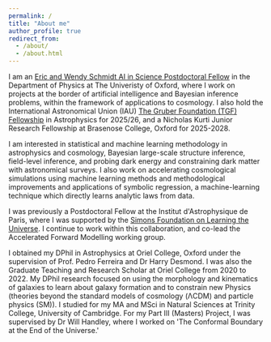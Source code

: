 ```yaml
---
permalink: /
title: "About me"
author_profile: true
redirect_from: 
  - /about/
  - /about.html
---
```


I am an [Eric and Wendy Schmidt AI in Science Postdoctoral Fellow](https://saiis.web.ox.ac.uk/home) in the Department of Physics at The Univeristy of Oxford,
where I work on projects at the border of artificial intelligence and Bayesian inference problems, within the framework of applications to cosmology.
I also hold the International Astronomical Union (IAU) [The Gruber Foundation (TGF) Fellowship](https://www.iau.org/Iau/Iau/Science/Grants-and-Prizes/Gruber-Fellowship.aspx) in Astrophysics for 2025/26,
and a Nicholas Kurti Junior Research Fellowship at Brasenose College, Oxford for 2025-2028.

I am interested in statistical and machine learning methodology in astrophysics and cosmology, Bayesian large-scale structure inference, field-level inference, and probing dark energy and constraining dark matter with astronomical surveys.
I also work on accelerating cosmological simulations using machine learning methods and methodological improvements and 
applications of symbolic regression, a machine-learning technique which directly learns analytic laws from data.

I was previously a Postdoctoral Fellow at the Institut d'Astrophysique de Paris, where I was supported by the [Simons Foundation on Learning the Universe](https://www.learning-the-universe.org/). I continue to work within this collaboration, and co-lead the Accelerated Forward Modelling working group.

I obtained my DPhil in Astrophysics at Oriel College, Oxford under the supervision of Prof. Pedro Ferreira and Dr Harry Desmond.
I was also the Graduate Teaching and Research Scholar at Oriel College from 2020 to 2022. 
My DPhil research focused on using the morphology and kinematics of galaxies to learn about galaxy formation and to constrain new Physics
(theories beyond the standard models of cosmology (ΛCDM) and particle physics (SM)).
I studied for my MA and MSci in Natural Sciences at Trinity College, University of Cambridge.
For my Part III (Masters) Project, I was supervised by Dr Will Handley, where I worked on 'The Conformal Boundary at the End of the Universe.'
